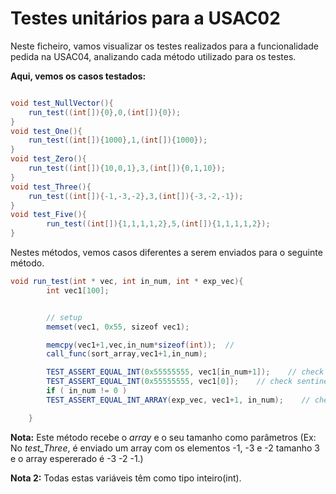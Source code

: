 # Testes unitários para a USAC02

Neste ficheiro, vamos visualizar os testes realizados para a funcionalidade pedida na USAC04, analizando cada método utilizado para os testes.

**Aqui, vemos os casos testados:**

```java

void test_NullVector(){
    run_test((int[]){0},0,(int[]){0});
}
void test_One(){
    run_test((int[]){1000},1,(int[]){1000});
}
void test_Zero(){
    run_test((int[]){10,0,1},3,(int[]){0,1,10});
}
void test_Three(){
    run_test((int[]){-1,-3,-2},3,(int[]){-3,-2,-1});
}
void test_Five(){
        run_test((int[]){1,1,1,1,2},5,(int[]){1,1,1,1,2});
}
```
Nestes métodos, vemos casos diferentes a serem enviados para o seguinte método.

```java
void run_test(int * vec, int in_num, int * exp_vec){
        int vec1[100];


        // setup                                                                    
        memset(vec1, 0x55, sizeof vec1);

        memcpy(vec1+1,vec,in_num*sizeof(int));  //                              
        call_func(sort_array,vec1+1,in_num);

        TEST_ASSERT_EQUAL_INT(0x55555555, vec1[in_num+1]);    // check sentinel     
        TEST_ASSERT_EQUAL_INT(0x55555555, vec1[0]);    // check sentinel            
        if ( in_num != 0 )
        TEST_ASSERT_EQUAL_INT_ARRAY(exp_vec, vec1+1, in_num);    // check vec       

    } 
```
**Nota:** Este método recebe o *array* e  o seu tamanho como parâmetros (Ex: No *test_Three*, é enviado um array com os elementos -1, -3 e -2 tamanho  3 e o array espererado é -3 -2 -1.)

**Nota 2:** Todas estas variáveis têm como tipo inteiro(int).